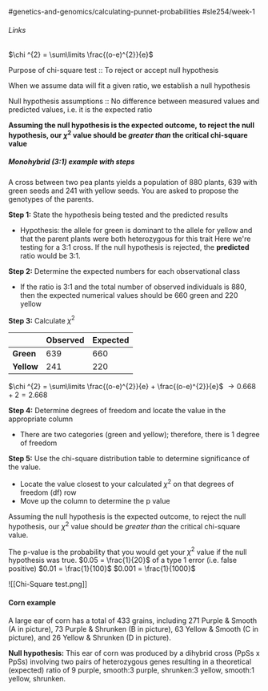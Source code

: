 #genetics-and-genomics/calculating-punnet-probabilities #sle254/week-1
###### Links

$\chi ^{2} = \sum\limits \frac{(o-e)^{2}}{e}$

Purpose of chi-square test :: To reject or accept null hypothesis

When we assume data will fit a given ratio, we establish a null hypothesis

Null hypothesis assumptions :: No difference between measured values and predicted values, i.e. it is the expected ratio

**Assuming the null hypothesis is the expected outcome,**
**to reject the null hypothesis, our $\chi ^{2}$ value should be *greater than* the critical chi-square value**

##### Monohybrid (3:1) example with steps
A cross between two pea plants yields a population of 880 plants, 639 with green seeds and 241 with yellow seeds. You are asked to propose the genotypes of the parents.

**Step 1:** State the hypothesis being tested and the predicted results
- Hypothesis: the allele for green is dominant to the allele for yellow and that the parent plants were both heterozygous for this trait
Here we're testing for a 3:1 cross. If the null hypothesis is rejected, the **predicted** ratio would be 3:1.


**Step 2:** Determine the expected numbers for each observational class
- If the ratio is 3:1 and the total number of observed individuals is 880, then the expected numerical values should be 660 green and 220 yellow

**Step 3:** Calculate $\chi ^{2}$

|            | Observed | Expected |
| ---------- | -------- | -------- |
| **Green**  | 639      | 660      |
| **Yellow** | 241      | 220      |

$\chi ^{2} = \sum\limits \frac{(o-e)^{2}}{e} + \frac{(o-e)^{2}}{e}$
$\to 0.668 + 2 = 2.668$


**Step 4:** Determine degrees of freedom and locate the value in the appropriate column
- There are two categories (green and yellow); therefore, there is 1 degree of freedom

**Step 5:** Use the chi-square distribution table to determine significance of the value.
- Locate the value closest to your calculated $\chi ^{2}$ on that degrees of freedom (df) row
- Move up the column to determine the p value

Assuming the null hypothesis is the expected outcome,
to reject the null hypothesis, our $\chi ^{2}$ value should be *greater than* the critical chi-square value.

The p-value is the probability that you would get your $\chi ^{2}$ value if the null hypothesis was true.
$0.05 = \frac{1}{20}$ of a type 1 error (i.e. false positive)
$0.01 = \frac{1}{100}$
$0.001 = \frac{1}{1000}$

![[Chi-Square test.png]]

#### Corn example
A large ear of corn has a total of 433 grains, including 271 Purple & Smooth (A in picture), 73 Purple & Shrunken (B in picture), 63 Yellow & Smooth (C in picture), and 26 Yellow & Shrunken (D in picture).

**Null hypothesis:** This ear of corn was produced by a dihybrid cross (PpSs x PpSs) involving two pairs of heterozygous genes resulting in a theoretical (expected) ratio of 9 purple, smooth:3 purple, shrunken:3 yellow, smooth:1 yellow, shrunken.

